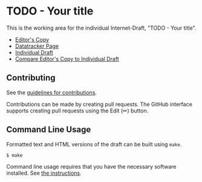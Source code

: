 # TODO - Your title

This is the working area for the individual Internet-Draft, "TODO - Your title".

* [Editor's Copy](https://rohanmahy.github.io/spice-oidc-std-claims/#go.draft-mahy-spice-oidc-std-claims.html)
* [Datatracker Page](https://datatracker.ietf.org/doc/draft-mahy-spice-oidc-std-claims)
* [Individual Draft](https://datatracker.ietf.org/doc/html/draft-mahy-spice-oidc-std-claims)
* [Compare Editor's Copy to Individual Draft](https://rohanmahy.github.io/spice-oidc-std-claims/#go.draft-mahy-spice-oidc-std-claims.diff)


## Contributing

See the
[guidelines for contributions](https://github.com/rohanmahy/spice-oidc-std-claims/blob/main/CONTRIBUTING.md).

Contributions can be made by creating pull requests.
The GitHub interface supports creating pull requests using the Edit (✏) button.


## Command Line Usage

Formatted text and HTML versions of the draft can be built using `make`.

```sh
$ make
```

Command line usage requires that you have the necessary software installed.  See
[the instructions](https://github.com/martinthomson/i-d-template/blob/main/doc/SETUP.md).

